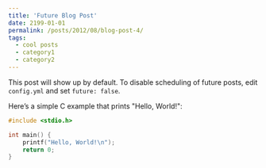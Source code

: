 ```yaml
---
title: 'Future Blog Post'
date: 2199-01-01
permalink: /posts/2012/08/blog-post-4/
tags:
  - cool posts
  - category1
  - category2
---
```


This post will show up by default. To disable scheduling of future posts, edit `config.yml` and set `future: false`. 

Here’s a simple C example that prints "Hello, World!":

```c
#include <stdio.h>

int main() {
    printf("Hello, World!\n");
    return 0;
}
```